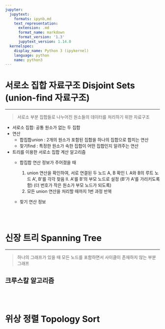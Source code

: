 ```yaml
---
jupyter:
  jupytext:
    formats: ipynb,md
    text_representation:
      extension: .md
      format_name: markdown
      format_version: '1.3'
      jupytext_version: 1.14.0
  kernelspec:
    display_name: Python 3 (ipykernel)
    language: python
    name: python3
---
```


<!-- #region -->
# 서로소 집합 자료구조 Disjoint Sets (union-find 자료구조)
---
> 서로소 부분 집합들로 나누어진 원소들의 데이터를 처리하기 위한 자료구조
- 서로소 집합: 공통 원소가 없는 두 집합
- 연산
    - 합집합union : 2개의 원소가 포함된 집합을 하나의 집합으로 합치는 연산
    - 찾기find : 특정한 원소가 속한 집합이 어떤 집합인지 알려주는 연산
- 트리를 이용한 서로소 집합 계산 알고리즘
    - 합집합 연산 정보가 주어졌을 때
        1. union 연산을 확인하여, 서로 연결된 두 노드 A, B 확인
            I. A와 B의 루트 노드 A', B'를 각각 찾음
            II. A'를 B'의 부모 노드로 설정 (B'가 A'를 가리키도록 함) (더 번호가 작은 원소가 부모 노드가 되도록) 
        2. 모든 union 연산을 처리할 때까지 1번 과정 반복
    
    - 찾기 연산 정보
        


<br><br>
# 신장 트리 Spanning Tree
---
> 하나의 그래프가 있을 때 모든 노드를 포함하면서 사이클이 존재하지 않는 부분 그래프


## 크루스칼 알고리즘


<br><br>
# 위상 정렬 Topology Sort
<!-- #endregion -->

```python

```
